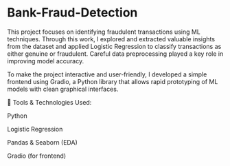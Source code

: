 # Bank-Fraud-Detection
This project focuses on identifying fraudulent transactions using ML techniques. Through this work, I explored and extracted valuable insights from the dataset and applied Logistic Regression to classify transactions as either genuine or fraudulent. Careful data preprocessing played a key role in improving model accuracy.

To make the project interactive and user-friendly, I developed a simple frontend using Gradio, a Python library that allows rapid prototyping of ML models with clean graphical interfaces.

🔧 Tools & Technologies Used:

Python

Logistic Regression

Pandas & Seaborn (EDA)

Gradio (for frontend)
